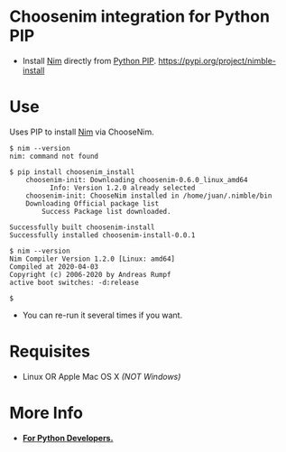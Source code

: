 # Choosenim integration for Python PIP

- Install [Nim](http://nim-lang.org) directly from [Python PIP](https://pypi.org/project/nimble-install). https://pypi.org/project/nimble-install

# Use

Uses PIP to install [Nim](http://nim-lang.org) via ChooseNim.

```console
$ nim --version
nim: command not found

$ pip install choosenim_install
    choosenim-init: Downloading choosenim-0.6.0_linux_amd64
          Info: Version 1.2.0 already selected
    choosenim-init: ChooseNim installed in /home/juan/.nimble/bin
    Downloading Official package list
        Success Package list downloaded.

Successfully built choosenim-install
Successfully installed choosenim-install-0.0.1

$ nim --version
Nim Compiler Version 1.2.0 [Linux: amd64]
Compiled at 2020-04-03
Copyright (c) 2006-2020 by Andreas Rumpf
active boot switches: -d:release

$
```

- You can re-run it several times if you want.


# Requisites

- Linux OR Apple Mac OS X *(NOT Windows)*


# More Info

- [**For Python Developers.**](https://github.com/nim-lang/Nim/wiki/Nim-for-Python-Programmers#table-of-contents)
